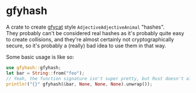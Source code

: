 # gfyhash

A crate to create [gfycat](https://gfycat.com/) style `AdjectiveAdjectiveAnimal` "hashes".  
They probably can't be considered real hashes as it's probably quite easy to create collisions, and they're almost certainly not cryptographically secure, so it's probably a (really) bad idea to use them in that way.

Some basic usage is like so:

```rust
use gfyhash::gfyhash;
let bar = String::from("foo");
// Yeah, the function signature isn't super pretty, but Rust doesn't allow for default arguments
println!("{}" gfyhash(&bar, None, None, None).unwrap());
```
